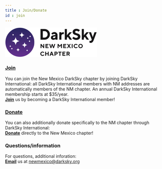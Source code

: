 ```yaml
---
title : Join/Donate
id : join
---
```


![logo](logo.png)

### [Join](https://darksky.org/ways-to-give/) 
You can join the New Mexico DarkSky chapter by joining DarkSky International: all DarkSky International members with NM addresses are automatically 
members of the NM chapter. An annual DarkSky International membership starts at $35/year.
<br>[<B>Join</B>](https://darksky.org/ways-to-give/) us by becoming a DarkSky International member!

### [Donate](https://act.darksky.org/newmexicodarksky) 

You can also additionally donate specifically to the NM chapter through DarkSky International:
<br>[<B>Donate</b>](https://act.darksky.org/newmexicodarksky) directly to the New Mexico chapter!

### Questions/information

For questions, additional inforation:
<br>[<B>Email</b>](mailto:newmexico@darksky.org) us at <a href="mailto:newmexico@darksky.org"> newmexico@darksky.org
